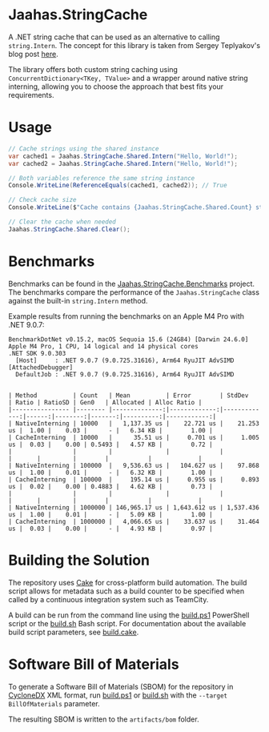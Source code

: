 # Jaahas.StringCache

A .NET string cache that can be used as an alternative to calling `string.Intern`. The concept for this library is taken from Sergey Teplyakov's blog post [here](https://sergeyteplyakov.github.io/Blog/benchmarking/2023/12/10/Intern_or_Not_Intern.html).

The library offers both custom string caching using `ConcurrentDictionary<TKey, TValue>` and a wrapper around native string interning, allowing you to choose the approach that best fits your requirements.


# Usage

```csharp
// Cache strings using the shared instance
var cached1 = Jaahas.StringCache.Shared.Intern("Hello, World!");
var cached2 = Jaahas.StringCache.Shared.Intern("Hello, World!");

// Both variables reference the same string instance
Console.WriteLine(ReferenceEquals(cached1, cached2)); // True

// Check cache size
Console.WriteLine($"Cache contains {Jaahas.StringCache.Shared.Count} strings");

// Clear the cache when needed
Jaahas.StringCache.Shared.Clear();
```


# Benchmarks

Benchmarks can be found in the [Jaahas.StringCache.Benchmarks](./test/Jaahas.StringCache.Benchmarks) project. The benchmarks compare the performance of the `Jaahas.StringCache` class against the built-in `string.Intern` method.

Example results from running the benchmarks on an Apple M4 Pro with .NET 9.0.7:

```
BenchmarkDotNet v0.15.2, macOS Sequoia 15.6 (24G84) [Darwin 24.6.0]
Apple M4 Pro, 1 CPU, 14 logical and 14 physical cores
.NET SDK 9.0.303
  [Host]     : .NET 9.0.7 (9.0.725.31616), Arm64 RyuJIT AdvSIMD [AttachedDebugger]
  DefaultJob : .NET 9.0.7 (9.0.725.31616), Arm64 RyuJIT AdvSIMD


| Method          | Count   | Mean          | Error        | StdDev       | Ratio | RatioSD | Gen0   | Allocated | Alloc Ratio |
|---------------- |-------- |--------------:|-------------:|-------------:|------:|--------:|-------:|----------:|------------:|
| NativeInterning | 10000   |   1,137.35 us |    22.721 us |    21.253 us |  1.00 |    0.03 |      - |   6.34 KB |        1.00 |
| CacheInterning  | 10000   |      35.51 us |     0.701 us |     1.005 us |  0.03 |    0.00 | 0.5493 |   4.57 KB |        0.72 |
|                 |         |               |              |              |       |         |        |           |             |
| NativeInterning | 100000  |   9,536.63 us |   104.627 us |    97.868 us |  1.00 |    0.01 |      - |   6.32 KB |        1.00 |
| CacheInterning  | 100000  |     195.14 us |     0.955 us |     0.893 us |  0.02 |    0.00 | 0.4883 |   4.62 KB |        0.73 |
|                 |         |               |              |              |       |         |        |           |             |
| NativeInterning | 1000000 | 146,965.17 us | 1,643.612 us | 1,537.436 us |  1.00 |    0.01 |      - |   5.09 KB |        1.00 |
| CacheInterning  | 1000000 |   4,066.65 us |    33.637 us |    31.464 us |  0.03 |    0.00 |      - |   4.93 KB |        0.97 |

```


# Building the Solution

The repository uses [Cake](https://cakebuild.net/) for cross-platform build automation. The build script allows for metadata such as a build counter to be specified when called by a continuous integration system such as TeamCity.

A build can be run from the command line using the [build.ps1](/build.ps1) PowerShell script or the [build.sh](/build.sh) Bash script. For documentation about the available build script parameters, see [build.cake](/build.cake).


# Software Bill of Materials

To generate a Software Bill of Materials (SBOM) for the repository in [CycloneDX](https://cyclonedx.org/) XML format, run [build.ps1](./build.ps1) or [build.sh](./build.sh) with the `--target BillOfMaterials` parameter.

The resulting SBOM is written to the `artifacts/bom` folder.

